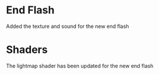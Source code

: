 # End Flash
Added the texture and sound for the new end flash

# Shaders
The lightmap shader has been updated for the new end flash